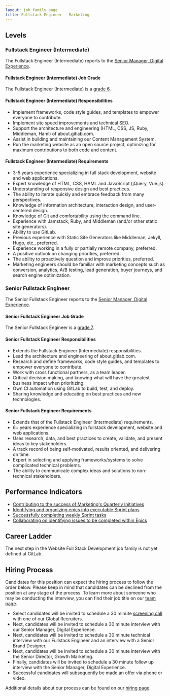 ```yaml
---
layout: job_family_page
title: Fullstack Engineer - Marketing
---
```


## Levels

### Fullstack Engineer (Intermediate) 

The Fullstack Engineer (Intermediate) reports to the [Senior Manager, Digital Experience](/job-families/marketing/marketing-web-developer-designer/#senior-manager-digital-experience).

#### Fullstack Engineer (Intermediate) Job Grade

The Fullstack Engineer (Intermediate) is a [grade 6](/handbook/total-rewards/compensation/compensation-calculator/#gitlab-job-grades).

#### Fullstack Engineer (Intermediate) Responsibilities

* Implement frameworks, code style guides, and templates to empower everyone to contribute.
* Implement site speed improvements and technical SEO.
* Support the architecture and engineering (HTML, CSS, JS, Ruby, Middleman, Haml) of about.gitlab.com.
* Assist in building and maintaining our Content Management System.
* Run the marketing website as an open source project, optimizing for maximum contributions to both code and content.

#### Fullstack Engineer (Intermediate) Requirements

* 3-5 years experience specializing in full stack development, website and web applications.
* Expert knowledge of HTML, CSS, HAML and JavaScript (jQuery, Vue.js).
* Understanding of responsive design and best practices.
* The ability to iterate quickly and embrace feedback from many perspectives.
* Knowledge of information architecture, interaction design, and user-centered design.
* Knowledge of Git and comfortability using the command line.
* Experience with Jamstack, Ruby, and Middleman (and/or other static site generators).
* Ability to use GitLab.
* Previous experience with Static Site Generators like Middleman, Jekyll, Hugo, etc., preferred. 
* Experience working in a fully or partially remote company, preferred. 
* A positive outlook on changing priorities, preferred. 
* The ability to proactively question and improve priorities, preferred.
* Marketing engineers should be familiar with marketing concepts such as conversion, analytics, A/B testing, lead generation, buyer journeys, and search engine optimization.

### Senior Fullstack Engineer

The Senior Fullstack Engineer reports to the [Senior Manager, Digital Experience](/job-families/marketing/marketing-web-developer-designer/#senior-manager-digital-experience).

#### Senior Fullstack Engineer Job Grade

The Senior Fullstack Engineer is a [grade 7](/handbook/total-rewards/compensation/compensation-calculator/#gitlab-job-grades). 

#### Senior Fullstack Engineer Responsibilities

* Extends the Fullstack Engineer (Intermediate) responsibilities.
* Lead the architecture and engineering of about.gitlab.com. 
* Research and define frameworks, code style guides, and templates to empower everyone to contribute.
* Work with cross functional partners, as a team leader. 
* Critical decision making, and knowing what will have the greatest business impact when prioritizing. 
* Own CI automation using GitLab to build, test, and deploy.
* Sharing knowledge and educating on best practices and new technologies.

#### Senior Fullstack Engineer Requirements

* Extends that of the Fullstack Engineer (Intermediate) requirements.
* 6+ years experience specializing in fullstack development, website and web applications.
* Uses research, data, and best practices to create, validate, and present ideas to key
stakeholders.
* A track record of being self-motivated, results oriented, and delivering on time.
* Expert in selecting and applying frameworks/systems to solve complicated technical problems. 
* The ability to communicate complex ideas and solutions to non-technical stakeholders. 

## Performance Indicators

* [Contributing to the success of Marketing's Quarterly Initiatives](https://about.gitlab.com/handbook/marketing/inbound-marketing/#q3-fy21-initiatives)
* [Identifying and organizing epics into executable Sprint plans](https://about.gitlab.com/handbook/marketing/growth-marketing/brand-and-digital-design/#sprint-planning)
* [Successfully completing weekly Sprint tasks](https://about.gitlab.com/handbook/marketing/growth-marketing/brand-and-digital-design/#sprint-cycle)
* [Collaborating on identifying issues to be completed within Epics](https://about.gitlab.com/handbook/marketing/inbound-marketing/#epics)

## Career Ladder

The next step in the Website Full Stack Development job family is not yet defined at GitLab. 

## Hiring Process

Candidates for this position can expect the hiring process to follow the order below. Please keep in mind that candidates can be declined from the position at any stage of the process. To learn more about someone who may be conducting the interview, you can find their job title on our [team page](/company/team).

* Select candidates will be invited to schedule a 30 minute [screening call](/handbook/hiring/#screening-call) with one of our Global Recruiters.
* Next, candidates will be invited to schedule a 30 minute interview with our Senior Manager, Digital Experience. 
* Next, candidates will be invited to schedule a 30 minute technical interview with our Fullstack Engineer and an interview with a Senior Brand Designer. 
* Next, candidates will be invited to schedule a 30 minute interview with the Senior Director, Growth Marketing. 
* Finally, candidates will be invited to schedule a 30 minute follow up interview with the Senior Manager, Digital Experience. 
* Successful candidates will subsequently be made an offer via phone or video. 

Additional details about our process can be found on our [hiring page](/handbook/hiring).
